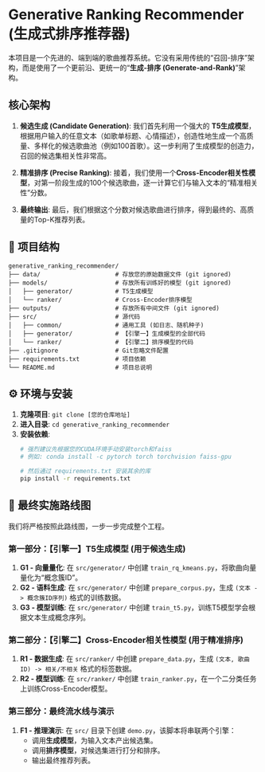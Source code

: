 # Generative Ranking Recommender (生成式排序推荐器)

本项目是一个先进的、端到端的歌曲推荐系统。它没有采用传统的“召回-排序”架构，而是使用了一个更前沿、更统一的“**生成-排序 (Generate-and-Rank)**”架构。

## 核心架构

1.  **候选生成 (Candidate Generation)**: 我们首先利用一个强大的 **T5生成模型**，根据用户输入的任意文本（如歌单标题、心情描述），创造性地生成一个高质量、多样化的候选歌曲池（例如100首歌）。这一步利用了生成模型的创造力，召回的候选集相关性非常高。

2.  **精准排序 (Precise Ranking)**: 接着，我们使用一个**Cross-Encoder相关性模型**，对第一阶段生成的100个候选歌曲，逐一计算它们与输入文本的“精准相关性”分数。

3.  **最终输出**: 最后，我们根据这个分数对候选歌曲进行排序，得到最终的、高质量的Top-K推荐列表。

## 📁 项目结构

```
generative_ranking_recommender/
├── data/                     # 存放您的原始数据文件 (git ignored)
├── models/                   # 存放所有训练好的模型 (git ignored)
│   ├── generator/            # T5生成模型
│   └── ranker/               # Cross-Encoder排序模型
├── outputs/                  # 存放所有中间文件 (git ignored)
├── src/                      # 源代码
│   ├── common/               # 通用工具 (如日志、随机种子)
│   ├── generator/            # 【引擎一】生成模型的全部代码
│   └── ranker/               # 【引擎二】排序模型的代码
├── .gitignore                # Git忽略文件配置
├── requirements.txt          # 项目依赖
└── README.md                 # 项目总说明
```

## ⚙️ 环境与安装

1.  **克隆项目**: `git clone [您的仓库地址]`
2.  **进入目录**: `cd generative_ranking_recommender`
3.  **安装依赖**: 
    ```bash
    # 强烈建议先根据您的CUDA环境手动安装torch和faiss
    # 例如: conda install -c pytorch torch torchvision faiss-gpu
    
    # 然后通过 requirements.txt 安装其余的库
    pip install -r requirements.txt
    ```

## 🚀 最终实施路线图

我们将严格按照此路线图，一步一步完成整个工程。

### **第一部分：【引擎一】T5生成模型 (用于候选生成)**

1.  **G1 - 向量量化**: 在 `src/generator/` 中创建 `train_rq_kmeans.py`，将歌曲向量量化为“概念簇ID”。
2.  **G2 - 语料生成**: 在 `src/generator/` 中创建 `prepare_corpus.py`，生成 `(文本 -> 概念簇ID序列)` 格式的训练数据。
3.  **G3 - 模型训练**: 在 `src/generator/` 中创建 `train_t5.py`，训练T5模型学会根据文本生成概念序列。

### **第二部分：【引擎二】Cross-Encoder相关性模型 (用于精准排序)**

1.  **R1 - 数据生成**: 在 `src/ranker/` 中创建 `prepare_data.py`，生成 `(文本, 歌曲ID) -> 相关/不相关` 格式的标签数据。
2.  **R2 - 模型训练**: 在 `src/ranker/` 中创建 `train_ranker.py`，在一个二分类任务上训练Cross-Encoder模型。

### **第三部分：最终流水线与演示**

1.  **F1 - 推理演示**: 在 `src/` 目录下创建 `demo.py`，该脚本将串联两个引擎：
    *   调用**生成模型**，为输入文本产出候选集。
    *   调用**排序模型**，对候选集进行打分和排序。
    *   输出最终推荐列表。
